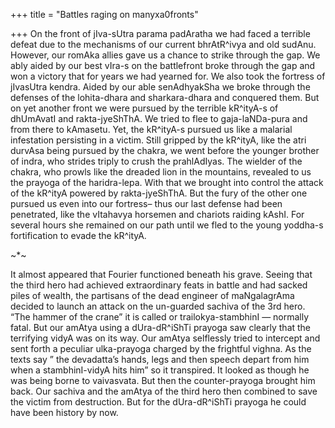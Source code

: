 +++
title = "Battles raging on manyxa0fronts"

+++
On the front of jIva-sUtra parama padAratha we had faced a terrible
defeat due to the mechanisms of our current bhrAtR^ivya and old sudAnu.
However, our romAka allies gave us a chance to strike through the gap.
We ably aided by our best vIra-s on the battlefront broke through the
gap and won a victory that for years we had yearned for. We also took
the fortress of jIvasUtra kendra. Aided by our able senAdhyakSha we
broke through the defenses of the lohita-dhara and sharkara-dhara and
conquered them. But on yet another front we were pursued by the terrible
kR^ityA-s of dhUmAvatI and rakta-jyeShThA. We tried to flee to
gaja-laNDa-pura and from there to kAmasetu. Yet, the kR^ityA-s pursued
us like a malarial infestation persisting in a victim. Still gripped by
the kR^ityA, like the atri durvAsa being pursued by the chakra, we went
before the younger brother of indra, who strides triply to crush the
prahlAdIyas. The wielder of the chakra, who prowls like the dreaded lion
in the mountains, revealed to us the prayoga of the haridra-lepa. With
that we brought into control the attack of the kR^ityA powered by
rakta-jyeShThA. But the fury of the other one pursued us even into our
fortress– thus our last defense had been penetrated, like the vItahavya
horsemen and chariots raiding kAshI. For several hours she remained on
our path until we fled to the young yoddha-s fortification to evade the
kR^ityA.

\~\*\~

It almost appeared that Fourier functioned beneath his grave. Seeing
that the third hero had achieved extraordinary feats in battle and had
sacked piles of wealth, the partisans of the dead engineer of
maNgalagrAma decided to launch an attack on the un-guarded sachiva of
the 3rd hero. “The hammer of the crane” it is called or
trailokya-stambhinI — normally fatal. But our amAtya using a
dUra-dR^iShTi prayoga saw clearly that the terrifying vidyA was on its
way. Our amAtya selflessly tried to intercept and sent forth a peculiar
ulka-prayoga charged by the frightful vighna. As the texts say ” the
devadatta’s hands, legs and then speech depart from him when a
stambhinI-vidyA hits him” so it transpired. It looked as though he was
being borne to vaivasvata. But then the counter-prayoga brought him
back. Our sachiva and the amAtya of the third hero then combined to save
the victim from destruction. But for the dUra-dR^iShTi prayoga he could
have been history by now.
